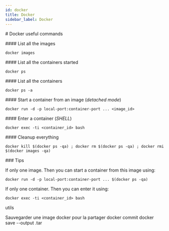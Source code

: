 ```yaml
---
id: docker
title: Docker
sidebar_label: Docker
---
```


# Docker useful commands

#### List all the images

`docker images`

#### List all the containers started

`docker ps`

#### List all the containers

`docker ps -a`

#### Start a container from an image (_detached mode_)

`docker run -d -p local-port:container-port ... <image_id>`

#### Enter a container (_SHELL_)

`docker exec -ti <container_id> bash`

#### Cleanup everything

`docker kill $(docker ps -qa) ; docker rm $(docker ps -qa) ; docker rmi $(docker images -qa)`

### Tips

If only one image. Then you can start a container from this image using:

`docker run -d -p local-port:container-port ... $(docker ps -qa)`

If only one container. Then you can enter it using:

`docker exec -ti <container_id> bash`

utils

Sauvegarder une image docker pour la partager
docker commit <container-id> <repository-name>
docker save --output <image-name>.tar <container-id>






